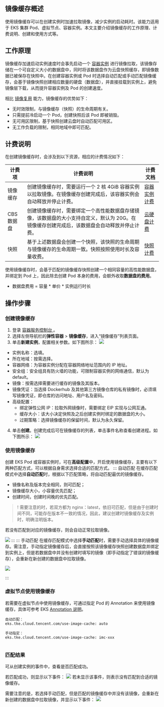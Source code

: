 

## 镜像缓存概述 

使用镜像缓存可以在创建实例时加速拉取镜像，减少实例的启动耗时。该能力适用于 EKS 集群 Pod、虚拟节点、容器实例。本文主要介绍镜像缓存的工作原理、计费说明、创建和使用方式等。



## 工作原理
镜像缓存加速启动实例速度时会事先启动一个 [容器实例](https://cloud.tencent.com/document/product/457/57339) 进行镜像拉取，该镜像存储在一个可自定义大小的数据盘中，同时将该数据盘作为云盘快照缓存，即镜像数据已被保存在快照中。在创建容器实例或 Pod 时选择自动匹配或手动匹配镜像缓存，会基于镜像快照创建相应数量的硬盘（数据盘），并直接挂载到实例上，避免镜像层下载，从而提升容器实例及 Pod 的创建速度。

相比 [镜像复用](https://cloud.tencent.com/document/product/457/54980#FAQ8) 能力，镜像缓存的优势如下：
- 无时效限制，与镜像缓存（快照）的生命周期有关。
- 只需提前冷启动一个 Pod，创建快照后该 Pod 即被销毁。
- 无可用区限制，基于快照创建云盘时自动匹配可用区。
- 无工作负载的限制，相同地域中即可匹配。


## 计费说明

在创建镜像缓存时，会涉及到以下资源，相应的计费情况如下：


| 计费项 | 计费说明 | 计费文档 |
|---------|---------|---------|
| 镜像缓存 | 创建镜像缓存时，需要运行一个 2 核 4GiB 容器实例以拉取镜像。在镜像缓存创建完成后，该容器实例会自动释放并停止计费。  | [容器实例计费](https://cloud.tencent.com/document/product/457/39806) |
| CBS 数据盘 | 创建镜像缓存时，需要绑定一个高性能数据盘存储镜像，该数据盘的大小支持自定义，默认为 20G。在镜像缓存创建完成后，该数据盘会自动释放并停止计费。  | [云硬盘计费](https://cloud.tencent.com/document/product/362/2413) |
| 快照 | 基于上述数据盘会创建一个快照，该快照的生命周期与镜像缓存的生命周期一致。快照按照使用时长及容量收费。  | [快照计费](https://cloud.tencent.com/document/product/362/2413#Snapshot) |

使用镜像缓存时，会基于匹配的镜像缓存快照创建一个相同容量的高性能数据盘，并绑定到 Pod 上，因此除去创建 Pod 本身的费用，会额外收取**数据盘的费用**。
- 数据盘费用 = 容量 * 单价 * 实例运行时长


## 操作步骤

### 创建镜像缓存
1. 登录 [容器服务控制台 ](https://console.cloud.tencent.com/tke2)。
2. 选择左侧导航栏的**弹性容器** > **镜像缓存**，进入“镜像缓存”列表页面。
3. 单击**新建实例**，配置相关参数。如下图所示：
![](https://qcloudimg.tencent-cloud.cn/raw/34df8f78e15b57db824872253ff69029.png)
  - 实例名称：选填。
  - 所在地域：按需选择。
  - 容器网络：为容器实例分配在容器网络地址范围内的 IP 地址。
  - 安全组：安全组具有防火墙的功能，可限制容器实例的网络通信，默认为 default。
  - 镜像：按需选择需要进行缓存的镜像及其版本。
  - 镜像凭证：当选择 Dockerhub 及其他第三方镜像仓库的私有镜像时，必须填写镜像凭证，即仓库的访问地址、用户名及密码。
  - 高级配置：
     - 绑定弹性公网 IP：拉取外网镜像时，需要绑定 EIP 实现与公网互通。  
     - 缓存大小：该大小决定快照及之后创建实例时绑定的数据盘的大小。
     - 过期策略：选择镜像缓存的保留时间，默认为永久保留。
4. 单击**创建**。创建完成后可在镜像缓存的列表，单击事件名称查看创建进程。如下图所示：
![](https://qcloudimg.tencent-cloud.cn/raw/c10845a23a1f3e91440d0535c992098b.png)

### 使用镜像缓存
创建 EKS Pod 或容器实例时，可在**高级配置**中，开启使用镜像缓存，主要有以下两种匹配方式，可以根据自身需求选择合适的匹配方式。
<dx-tabs>
::: 自动匹配
在缓存匹配模式中选择**自动匹配**时，根据以下匹配策略，将自动匹配最优的镜像缓存。

- 镜像名称及版本完全相同，则可匹配；
- 镜像缓存大小，小容量优先匹配；
- 创建时间，创建时间晚的优先匹配。

>! 需要注意的时，若双方都为 nginx：latest，依旧可匹配，但是由于创建时间不同，可能存在版本不一致的情况，因此，建议创建时镜像缓存及实例时，明确注明版本。  

若没有匹配到对应的镜像缓存，则会自动正常拉取镜像。

![](https://qcloudimg.tencent-cloud.cn/raw/0ccb2decc87afda3629e4c474175eaa8.png)
:::
::: 手动匹配
在缓存匹配模式中选择**手动匹配**时，需要手动选择具体的镜像缓存。需注意，手动指定镜像缓存后，会直接按照该镜像缓存快照创建数据盘并绑定到实例上，但是若数据盘中并没有创建时填写的镜像（即手动指定了错误的镜像缓存），会重新在新创建的数据盘中拉取镜像。

![](https://qcloudimg.tencent-cloud.cn/raw/942fe9364d4547644461a29071dd67ca.png)

:::
</dx-tabs>

 

### 虚拟节点使用镜像缓存

若需要在虚拟节点中使用镜像缓存，可通过指定 Pod 的 Annotation 来使用镜像缓存，具体可参考 EKS [Annotation 说明](https://cloud.tencent.com/document/product/457/44173)。

```
自动匹配：
eks.tke.cloud.tencent.com/use-image-cache: auto

手动指定：
eks.tke.cloud.tencent.com/use-image-cache: imc-xxx
 
```



### 匹配结果

可从创建实例的事件中，查看是否匹配成功。

若匹配成功，则显示以下事件：
![](https://qcloudimg.tencent-cloud.cn/raw/c1a06f38bd0c99a8a9facb8329b190ff.png)
若未显示该事件，则表示没有匹配到合适的镜像缓存。

需要注意的是，若选择手动匹配，但是匹配的镜像缓存中并没有该镜像，会重新在新创建的数据盘中拉取镜像，并显示以下事件：
![](https://qcloudimg.tencent-cloud.cn/raw/6f0af54c29b2b9a0a3b209d651516ae8.png)


